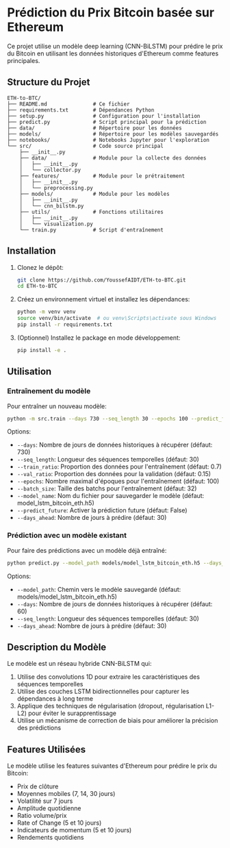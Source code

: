 # Prédiction du Prix Bitcoin basée sur Ethereum

Ce projet utilise un modèle deep learning (CNN-BiLSTM) pour prédire le prix du Bitcoin en utilisant les données historiques d'Ethereum comme features principales.

## Structure du Projet

```
ETH-to-BTC/
├── README.md               # Ce fichier
├── requirements.txt        # Dépendances Python
├── setup.py                # Configuration pour l'installation
├── predict.py              # Script principal pour la prédiction
├── data/                   # Répertoire pour les données
├── models/                 # Répertoire pour les modèles sauvegardés
├── notebooks/              # Notebooks Jupyter pour l'exploration
└── src/                    # Code source principal
    ├── __init__.py
    ├── data/               # Module pour la collecte des données
    │   ├── __init__.py
    │   └── collector.py
    ├── features/           # Module pour le prétraitement
    │   ├── __init__.py
    │   └── preprocessing.py
    ├── models/             # Module pour les modèles
    │   ├── __init__.py
    │   └── cnn_bilstm.py
    ├── utils/              # Fonctions utilitaires
    │   ├── __init__.py
    │   └── visualization.py
    └── train.py            # Script d'entraînement
```

## Installation

1. Clonez le dépôt:
   ```bash
   git clone https://github.com/YoussefAIDT/ETH-to-BTC.git
   cd ETH-to-BTC
   ```

2. Créez un environnement virtuel et installez les dépendances:
   ```bash
   python -m venv venv
   source venv/bin/activate  # ou venv\Scripts\activate sous Windows
   pip install -r requirements.txt
   ```

3. (Optionnel) Installez le package en mode développement:
   ```bash
   pip install -e .
   ```

## Utilisation

### Entraînement du modèle

Pour entraîner un nouveau modèle:

```bash
python -m src.train --days 730 --seq_length 30 --epochs 100 --predict_future
```

Options:
- `--days`: Nombre de jours de données historiques à récupérer (défaut: 730)
- `--seq_length`: Longueur des séquences temporelles (défaut: 30)
- `--train_ratio`: Proportion des données pour l'entraînement (défaut: 0.7)
- `--val_ratio`: Proportion des données pour la validation (défaut: 0.15)
- `--epochs`: Nombre maximal d'époques pour l'entraînement (défaut: 100)
- `--batch_size`: Taille des batchs pour l'entraînement (défaut: 32)
- `--model_name`: Nom du fichier pour sauvegarder le modèle (défaut: model_lstm_bitcoin_eth.h5)
- `--predict_future`: Activer la prédiction future (défaut: False)
- `--days_ahead`: Nombre de jours à prédire (défaut: 30)

### Prédiction avec un modèle existant

Pour faire des prédictions avec un modèle déjà entraîné:

```bash
python predict.py --model_path models/model_lstm_bitcoin_eth.h5 --days_ahead 30
```

Options:
- `--model_path`: Chemin vers le modèle sauvegardé (défaut: models/model_lstm_bitcoin_eth.h5)
- `--days`: Nombre de jours de données historiques à récupérer (défaut: 60)
- `--seq_length`: Longueur des séquences temporelles (défaut: 30)
- `--days_ahead`: Nombre de jours à prédire (défaut: 30)

## Description du Modèle

Le modèle est un réseau hybride CNN-BiLSTM qui:
1. Utilise des convolutions 1D pour extraire les caractéristiques des séquences temporelles
2. Utilise des couches LSTM bidirectionnelles pour capturer les dépendances à long terme
3. Applique des techniques de régularisation (dropout, régularisation L1-L2) pour éviter le surapprentissage
4. Utilise un mécanisme de correction de biais pour améliorer la précision des prédictions

## Features Utilisées

Le modèle utilise les features suivantes d'Ethereum pour prédire le prix du Bitcoin:
- Prix de clôture
- Moyennes mobiles (7, 14, 30 jours)
- Volatilité sur 7 jours
- Amplitude quotidienne
- Ratio volume/prix
- Rate of Change (5 et 10 jours)
- Indicateurs de momentum (5 et 10 jours)
- Rendements quotidiens

